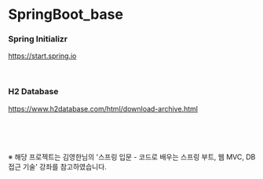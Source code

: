 # SpringBoot_base

### Spring Initializr
https://start.spring.io

<br>

### H2 Database
https://www.h2database.com/html/download-archive.html

<br>
<br>
<br>

※ 해당 프로젝트는 김영한님의 '스프링 입문 - 코드로 배우는 스프링 부트, 웹 MVC, DB 접근 기술' 강좌를 참고하였습니다.
